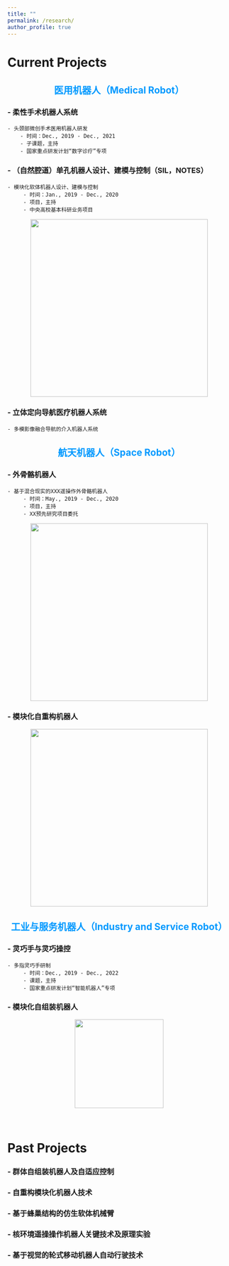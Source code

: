 ```yaml
---
title: ""
permalink: /research/
author_profile: true
---
```

# Current Projects
## <center><span style="color:#0099ff;">医用机器人（Medical Robot）</span></center>


### - 柔性手术机器人系统

    - 头颈部微创手术医用机器人研发
        - 时间：Dec., 2019 - Dec., 2021
        - 子课题，主持
        - 国家重点研发计划“数字诊疗”专项


### - （自然腔道）单孔机器人设计、建模与控制（SIL，NOTES）
    - 模块化软体机器人设计、建模与控制
         - 时间：Jan., 2019 - Dec., 2020
         - 项目，主持
         - 中央高校基本科研业务项目
  
<div align = "center"><img src = "https://lihaiyuan-ires.github.io/images/soft.jpg" width = "400"/></div>


### - 立体定向导航医疗机器人系统
    - 多模影像融合导航的介入机器人系统

## <center><span style="color:#0099ff;">航天机器人（Space Robot）</span></center> 

### - 外骨骼机器人
    - 基于混合现实的XXX遥操作外骨骼机器人
         - 时间：May., 2019 - Dec., 2020
         - 项目，主持
         - XX预先研究项目委托

<div align = "center"><img src = "https://lihaiyuan-ires.github.io/images/tele.jpg" width = "400"/></div>

###  - 模块化自重构机器人
<div align = "center"><img src = "https://lihaiyuan-ires.github.io/images/swarm.jpg" width = "400"/></div>

## <center><span style="color:#0099ff;">工业与服务机器人（Industry and Service Robot）</span></center>

###  - 灵巧手与灵巧操控
    - 多指灵巧手研制
         - 时间：Dec., 2019 - Dec., 2022
         - 课题，主持
         - 国家重点研发计划“智能机器人”专项

###  - 模块化自组装机器人

<div align = "center"><img src = "https://lihaiyuan-ires.github.io/images/multirobot.jpg" width = "200"/></div>

<br/>
<br/>

# Past Projects

### - 群体自组装机器人及自适应控制

### - 自重构模块化机器人技术

### - 基于蜂巢结构的仿生软体机械臂

### - 核环境遥操操作机器人关键技术及原理实验

### - 基于视觉的轮式移动机器人自动行驶技术


